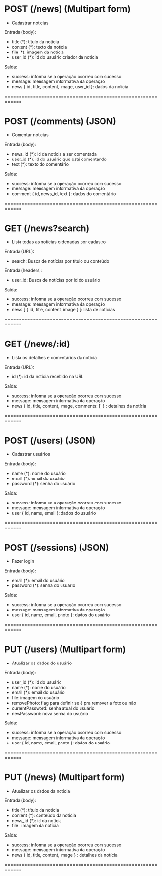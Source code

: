 # POST (/news) (Multipart form)
* Cadastrar notícias

Entrada (body):
- title (*): título da notícia
- content (*): texto da notícia
- file (*): imagem da notícia
- user_id (*): id do usuário criador da notícia

Saída:
- success: informa se a operação ocorreu com sucesso
- message: mensagem informativa da operação
- news { id, title, content, image, user_id }: dados da notícia

============================================================

# POST (/comments) (JSON)
* Comentar notícias

Entrada (body):
- news_id (*): id da notícia a ser comentada
- user_id (*): id do usuário que está comentando
- text (*): texto do comentário

Saída:
- success: informa se a operação ocorreu com sucesso
- message: mensagem informativa da operação
- comment { id, news_id, text }: dados do comentário

============================================================

# GET (/news?search)
* Lista todas as notícias ordenadas por cadastro

Entrada (URL):
- search: Busca de notícias por título ou conteúdo

Entrada (headers):
- user_id: Busca de notícias por id do usuário

Saída:
- success: informa se a operação ocorreu com sucesso
- message: mensagem informativa da operação
- news [ { id, title, content, image } ]: lista de notícias

============================================================

# GET (/news/:id)
* Lista os detalhes e comentários da notícia

Entrada (URL):
- id (*): id da notícia recebido na URL

Saída:
- success: informa se a operação ocorreu com sucesso
- message: mensagem informativa da operação
- news { id, title, content, image, comments: [] } : detalhes da notícia

============================================================

# POST (/users) (JSON)
* Cadastrar usuários

Entrada (body):
- name (*): nome do usuário
- email (*): email do usuário
- password (*): senha do usuário

Saída:
- success: informa se a operação ocorreu com sucesso
- message: mensagem informativa da operação
- user { id, name, email }: dados do usuário

============================================================

# POST (/sessions) (JSON)
* Fazer login

Entrada (body):
- email (*): email do usuário
- password (*): senha do usuário

Saída:
- success: informa se a operação ocorreu com sucesso
- message: mensagem informativa da operação
- user { id, name, email, photo }: dados do usuário

============================================================

# PUT (/users) (Multipart form)
* Atualizar os dados do usuário

Entrada (body):
- user_id (*): id do usuário
- name (*): nome do usuário
- email (*): email do usuário
- file: imagem do usuário
- removePhoto: flag para definir se é pra remover a foto ou não
- currentPassword: senha atual do usuário
- newPassword: nova senha do usuário

Saída:
- success: informa se a operação ocorreu com sucesso
- message: mensagem informativa da operação
- user { id, name, email, photo }: dados do usuário

============================================================

# PUT (/news) (Multipart form)
* Atualizar os dados da notícia

Entrada (body):
- title (*): título da notícia
- content (*): conteúdo da notícia
- news_id (*): id da notícia
- file : imagem da notícia

Saída:
- success: informa se a operação ocorreu com sucesso
- message: mensagem informativa da operação
- news { id, title, content, image } : detalhes da notícia

============================================================
